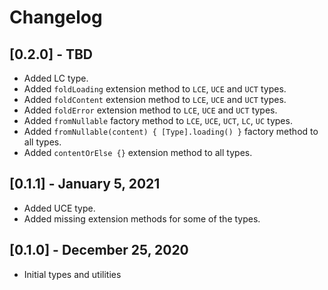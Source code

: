 # Changelog
## [0.2.0] - TBD
- Added LC type.
- Added `foldLoading` extension method to `LCE`, `UCE` and `UCT` types. 
- Added `foldContent` extension method to `LCE`, `UCE` and `UCT` types.
- Added `foldError` extension method to `LCE`, `UCE` and `UCT` types.
- Added `fromNullable` factory method to `LCE`, `UCE`, `UCT`, `LC`, `UC` types.
- Added `fromNullable(content) { [Type].loading() }` factory method to all types.
- Added `contentOrElse {}` extension method to all types.

## [0.1.1] - January 5, 2021
- Added UCE type.
- Added missing extension methods for some of the types. 

## [0.1.0] - December 25, 2020
- Initial types and utilities
